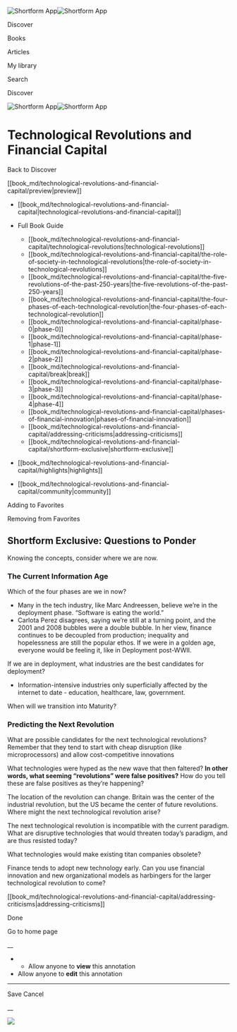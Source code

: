 ![Shortform App](/img/logo.36a2399e.svg)![Shortform App](/img/logo-dark.70c1b072.svg)

Discover

Books

Articles

My library

Search

Discover

![Shortform App](/img/logo.36a2399e.svg)![Shortform App](/img/logo-dark.70c1b072.svg)

# Technological Revolutions and Financial Capital

Back to Discover

[[book_md/technological-revolutions-and-financial-capital/preview|preview]]

  * [[book_md/technological-revolutions-and-financial-capital|technological-revolutions-and-financial-capital]]
  * Full Book Guide

    * [[book_md/technological-revolutions-and-financial-capital/technological-revolutions|technological-revolutions]]
    * [[book_md/technological-revolutions-and-financial-capital/the-role-of-society-in-technological-revolutions|the-role-of-society-in-technological-revolutions]]
    * [[book_md/technological-revolutions-and-financial-capital/the-five-revolutions-of-the-past-250-years|the-five-revolutions-of-the-past-250-years]]
    * [[book_md/technological-revolutions-and-financial-capital/the-four-phases-of-each-technological-revolution|the-four-phases-of-each-technological-revolution]]
    * [[book_md/technological-revolutions-and-financial-capital/phase-0|phase-0]]
    * [[book_md/technological-revolutions-and-financial-capital/phase-1|phase-1]]
    * [[book_md/technological-revolutions-and-financial-capital/phase-2|phase-2]]
    * [[book_md/technological-revolutions-and-financial-capital/break|break]]
    * [[book_md/technological-revolutions-and-financial-capital/phase-3|phase-3]]
    * [[book_md/technological-revolutions-and-financial-capital/phase-4|phase-4]]
    * [[book_md/technological-revolutions-and-financial-capital/phases-of-financial-innovation|phases-of-financial-innovation]]
    * [[book_md/technological-revolutions-and-financial-capital/addressing-criticisms|addressing-criticisms]]
    * [[book_md/technological-revolutions-and-financial-capital/shortform-exclusive|shortform-exclusive]]
  * [[book_md/technological-revolutions-and-financial-capital/highlights|highlights]]
  * [[book_md/technological-revolutions-and-financial-capital/community|community]]



Adding to Favorites 

Removing from Favorites 

## Shortform Exclusive: Questions to Ponder

Knowing the concepts, consider where we are now.

### The Current Information Age

Which of the four phases are we in now?

  * Many in the tech industry, like Marc Andreessen, believe we’re in the deployment phase. “Software is eating the world.”
  * Carlota Perez disagrees, saying we’re still at a turning point, and the 2001 and 2008 bubbles were a double bubble. In her view, finance continues to be decoupled from production; inequality and hopelessness are still the popular ethos. If we were in a golden age, everyone would be feeling it, like in Deployment post-WWII.



If we are in deployment, what industries are the best candidates for deployment?

  * Information-intensive industries only superficially affected by the internet to date - education, healthcare, law, government.



When will we transition into Maturity?

### Predicting the Next Revolution

What are possible candidates for the next technological revolutions? Remember that they tend to start with cheap disruption (like microprocessors) and allow cost-competitive innovations

What technologies were hyped as the new wave that then faltered? **In other words, what seeming “revolutions” were false positives?** How do you tell these are false positives as they’re happening?

The location of the revolution can change. Britain was the center of the industrial revolution, but the US became the center of future revolutions. Where might the next technological revolution arise?

The next technological revolution is incompatible with the current paradigm. What are disruptive technologies that would threaten today’s paradigm, and are thus resisted today?

What technologies would make existing titan companies obsolete?

Finance tends to adopt new technology early. Can you use financial innovation and new organizational models as harbingers for the larger technological revolution to come?

[[book_md/technological-revolutions-and-financial-capital/addressing-criticisms|addressing-criticisms]]

Done

Go to home page 

__

  *   * Allow anyone to **view** this annotation
  * Allow anyone to **edit** this annotation



* * *

Save Cancel

__




![](https://bat.bing.com/action/0?ti=56018282&Ver=2&mid=269abb37-3257-428b-ad17-3d25f855b383&sid=f30c5e70639211ee87d33f0876d93783&vid=f30c9700639211eeb3a75d830392c94f&vids=0&msclkid=N&pi=0&lg=en-US&sw=800&sh=600&sc=24&nwd=1&tl=Shortform%20%7C%20Technological%20Revolutions%20and%20Financial%20Capital&p=https%3A%2F%2Fwww.shortform.com%2Fapp%2Fbook%2Ftechnological-revolutions-and-financial-capital%2Fshortform-exclusive&r=&lt=455&evt=pageLoad&sv=1&rn=253142)
